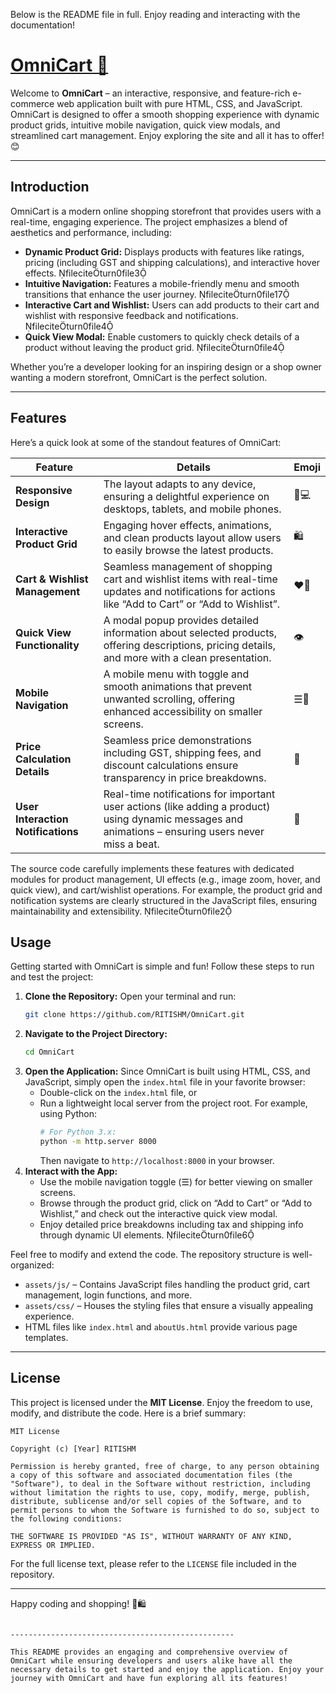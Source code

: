 Below is the README file in full. Enjoy reading and interacting with the documentation!

# [OmniCart 🚀](https://omnicart.netlify.app/)

Welcome to **OmniCart** – an interactive, responsive, and feature-rich e-commerce web application built with pure HTML, CSS, and JavaScript. OmniCart is designed to offer a smooth shopping experience with dynamic product grids, intuitive mobile navigation, quick view modals, and streamlined cart management. Enjoy exploring the site and all it has to offer! 😊

---

## Introduction

OmniCart is a modern online shopping storefront that provides users with a real-time, engaging experience. The project emphasizes a blend of aesthetics and performance, including:

- **Dynamic Product Grid:** Displays products with features like ratings, pricing (including GST and shipping calculations), and interactive hover effects. fileciteturn0file3
- **Intuitive Navigation:** Features a mobile-friendly menu and smooth transitions that enhance the user journey. fileciteturn0file17
- **Interactive Cart and Wishlist:** Users can add products to their cart and wishlist with responsive feedback and notifications. fileciteturn0file4
- **Quick View Modal:** Enable customers to quickly check details of a product without leaving the product grid. fileciteturn0file4

Whether you’re a developer looking for an inspiring design or a shop owner wanting a modern storefront, OmniCart is the perfect solution.

---

## Features

Here’s a quick look at some of the standout features of OmniCart:

| **Feature**                        | **Details**                                                                                                                                           | **Emoji** |
| ---------------------------------- | ----------------------------------------------------------------------------------------------------------------------------------------------------- | --------- |
| **Responsive Design**              | The layout adapts to any device, ensuring a delightful experience on desktops, tablets, and mobile phones.                                            | 📱💻      |
| **Interactive Product Grid**       | Engaging hover effects, animations, and clean products layout allow users to easily browse the latest products.                                       | 🛍️        |
| **Cart & Wishlist Management**     | Seamless management of shopping cart and wishlist items with real-time updates and notifications for actions like “Add to Cart” or “Add to Wishlist”. | ❤️🛒      |
| **Quick View Functionality**       | A modal popup provides detailed information about selected products, offering descriptions, pricing details, and more with a clean presentation.      | 👁️        |
| **Mobile Navigation**              | A mobile menu with toggle and smooth animations that prevent unwanted scrolling, offering enhanced accessibility on smaller screens.                  | ☰🔄       |
| **Price Calculation Details**      | Seamless price demonstrations including GST, shipping fees, and discount calculations ensure transparency in price breakdowns.                        | 💸        |
| **User Interaction Notifications** | Real-time notifications for important user actions (like adding a product) using dynamic messages and animations – ensuring users never miss a beat.  | 🔔        |

The source code carefully implements these features with dedicated modules for product management, UI effects (e.g., image zoom, hover, and quick view), and cart/wishlist operations. For example, the product grid and notification systems are clearly structured in the JavaScript files, ensuring maintainability and extensibility. fileciteturn0file2

## Usage

Getting started with OmniCart is simple and fun! Follow these steps to run and test the project:

1. **Clone the Repository:**
   Open your terminal and run:
   ```bash
   git clone https://github.com/RITISHM/OmniCart.git
   ```
2. **Navigate to the Project Directory:**
   ```bash
   cd OmniCart
   ```
3. **Open the Application:**
   Since OmniCart is built using HTML, CSS, and JavaScript, simply open the `index.html` file in your favorite browser:
   - Double-click on the `index.html` file, or
   - Run a lightweight local server from the project root. For example, using Python:
     ```bash
     # For Python 3.x:
     python -m http.server 8000
     ```
     Then navigate to `http://localhost:8000` in your browser.
4. **Interact with the App:**
   - Use the mobile navigation toggle (☰) for better viewing on smaller screens.
   - Browse through the product grid, click on “Add to Cart” or “Add to Wishlist,” and check out the interactive quick view modal.
   - Enjoy detailed price breakdowns including tax and shipping info through dynamic UI elements. fileciteturn0file6

Feel free to modify and extend the code. The repository structure is well-organized:

- `assets/js/` – Contains JavaScript files handling the product grid, cart management, login functions, and more.
- `assets/css/` – Houses the styling files that ensure a visually appealing experience.
- HTML files like `index.html` and `aboutUs.html` provide various page templates.

---

## License

This project is licensed under the **MIT License**. Enjoy the freedom to use, modify, and distribute the code. Here is a brief summary:

```
MIT License

Copyright (c) [Year] RITISHM

Permission is hereby granted, free of charge, to any person obtaining a copy of this software and associated documentation files (the "Software"), to deal in the Software without restriction, including without limitation the rights to use, copy, modify, merge, publish, distribute, sublicense and/or sell copies of the Software, and to permit persons to whom the Software is furnished to do so, subject to the following conditions:

THE SOFTWARE IS PROVIDED "AS IS", WITHOUT WARRANTY OF ANY KIND, EXPRESS OR IMPLIED.
```

For the full license text, please refer to the `LICENSE` file included in the repository.

---

Happy coding and shopping! 🎉🛍️

```

--------------------------------------------------

This README provides an engaging and comprehensive overview of OmniCart while ensuring developers and users alike have all the necessary details to get started and enjoy the application. Enjoy your journey with OmniCart and have fun exploring all its features!
```
